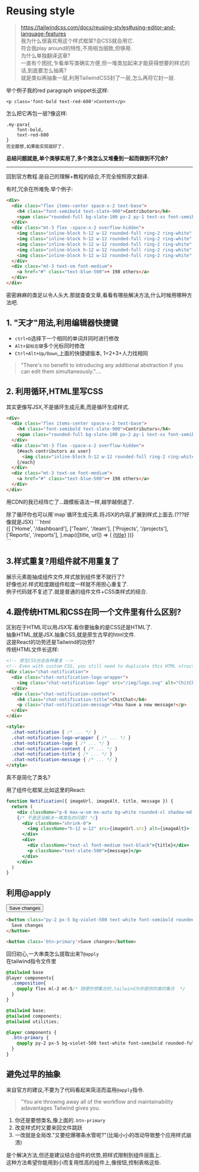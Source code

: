 <script setup>
    import Example from './components/Example.vue'
</script>

# Reusing style

> https://tailwindcss.com/docs/reusing-styles#using-editor-and-language-features  
我为什么很喜欢用这个样式框架?会CSS就会用它.  
符合我play around的特性,不用相当细致,但够用.  
为什么单独翻译这章?  
一直有个困扰,乍看单写类确实方便,但一堆类加起来才能获得想要的样式的话,到底要怎么抽离?  
就是类似再抽象一层,利用TailwindCSS封了一层,怎么再将它封一层.  

举个例子我的red paragraph snippet长这样:
```text
<p class='font-bold text-red-600'>Content</p>
```
怎么把它再包一层?像这样:
```text
.my-para{
    font-bold,
    text-red-600
}   
完全臆想,如果能实现就好了.
```
**总结问题就是,单个类够实用了,多个类怎么又堆叠到一起而做到不冗余?**

*** 
回到官方教程.是自己的理解+教程的结合,不完全按照原文翻译.

有时,冗余在所难免.举个例子:
<Example/>
```html
<div>
  <div class="flex items-center space-x-2 text-base">
    <h4 class="font-semibold text-slate-900">Contributors</h4>
    <span class="rounded-full bg-slate-100 px-2 py-1 text-xs font-semibold text-slate-700">204</span>
  </div>
  <div class="mt-3 flex -space-x-2 overflow-hidden">
    <img class="inline-block h-12 w-12 rounded-full ring-2 ring-white" src="https://images.unsplash.com/photo-1550525811-e5869dd03032?ixlib=rb-1.2.1&auto=format&fit=facearea&facepad=2&w=256&h=256&q=80" alt=""/>
    <img class="inline-block h-12 w-12 rounded-full ring-2 ring-white" src="https://images.unsplash.com/photo-1491528323818-fdd1faba62cc?ixlib=rb-1.2.1&ixid=eyJhcHBfaWQiOjEyMDd9&auto=format&fit=facearea&facepad=2&w=256&h=256&q=80" alt=""/>
    <img class="inline-block h-12 w-12 rounded-full ring-2 ring-white" src="https://images.unsplash.com/photo-1500648767791-00dcc994a43e?ixlib=rb-1.2.1&ixid=eyJhcHBfaWQiOjEyMDd9&auto=format&fit=facearea&facepad=2.25&w=256&h=256&q=80" alt=""/>
    <img class="inline-block h-12 w-12 rounded-full ring-2 ring-white" src="https://images.unsplash.com/photo-1472099645785-5658abf4ff4e?ixlib=rb-1.2.1&ixid=eyJhcHBfaWQiOjEyMDd9&auto=format&fit=facearea&facepad=2&w=256&h=256&q=80" alt=""/>
    <img class="inline-block h-12 w-12 rounded-full ring-2 ring-white" src="https://images.unsplash.com/photo-1517365830460-955ce3ccd263?ixlib=rb-1.2.1&ixid=eyJhcHBfaWQiOjEyMDd9&auto=format&fit=facearea&facepad=2&w=256&h=256&q=80" alt=""/>
  </div>
  <div class="mt-3 text-sm font-medium">
    <a href="#" class="text-blue-500">+ 198 others</a>
  </div>
</div>
```

密密麻麻的类足以令人头大.那就查查文章,看看有哪些解决方法,什么时候用哪种方法吧.
## 1. "天才"用法,利用编辑器快捷键
* `ctrl+D`选择下一个相同的单词并同时进行修改
* `Alt+鼠标左键`多个光标同时修改
* `Ctrl+Alt+Up/Down`,上面的快捷键版本, 1=2+3+人力找相同
> "There's no benefit to introducing any additional abstraction if you can edit them simultaneously."....

## 2. 利用循环,HTML里写CSS
其实更像写JSX,不是循环生成元素,而是循环生成样式.

```HTML
<div>
  <div class="flex items-center space-x-2 text-base">
    <h4 class="font-semibold text-slate-900">Contributors</h4>
    <span class="rounded-full bg-slate-100 px-2 py-1 text-xs font-semibold text-slate-700">204</span>
  </div>
  <div class="mt-3 flex -space-x-2 overflow-hidden">
    {#each contributors as user}
      <img class="inline-block h-12 w-12 rounded-full ring-2 ring-white" src="{user.avatarUrl}" alt="{user.handle}"/>
    {/each}
  </div>
  <div class="mt-3 text-sm font-medium">
    <a href="#" class="text-blue-500">+ 198 others</a>
  </div>
</div>
```
<p class='text-xs text-blue-300 font-bold'>用CDN的我已经阵亡了...跟模板语法一样,越学越倒退了.</p>
除了循环你也可以用`map`循环生成元素.将JSX的内容,扩展到样式上面去.(???好像就是JSX)
```html
<nav className="flex sm:justify-center space-x-4">
  {[
    ['Home', '/dashboard'],
    ['Team', '/team'],
    ['Projects', '/projects'],
    ['Reports', '/reports'],
  ].map(([title, url]) => (
    <a href={url} className="rounded-lg px-3 py-2 text-slate-700 font-medium hover:bg-slate-100 hover:text-slate-900">{title}</a>
  ))}
</nav>
```

## 3.样式重复?用组件就不用重复了
展示元素能抽成组件文件,样式放到组件里不就行了?  
好像也对.样式粒度跟组件粒度一样就不用担心重复了.  
例子代码就不复述了.就是普通的组件文件+CSS类样式的结合.

## 4.跟传统HTML和CSS在同一个文件里有什么区别?
区别在于HTML可以用JSX写.看你要抽象的是CSS还是HTML了.  
抽象HTML,就是JSX.抽象CSS,就是原生古早的html文件.  
这是React的功劳还是Tailwind的功劳?  
传统HTML文件长这样:
```HTML
<!-- 原生CSS也会各种重复 -->
<!-- Even with custom CSS, you still need to duplicate this HTML structure -->
<div class="chat-notification">
  <div class="chat-notification-logo-wrapper">
    <img class="chat-notification-logo" src="/img/logo.svg" alt="ChitChat Logo">
  </div>
  <div class="chat-notification-content">
    <h4 class="chat-notification-title">ChitChat</h4>
    <p class="chat-notification-message">You have a new message!</p>
  </div>
</div>

<style>
  .chat-notification { /* ... */ }
  .chat-notification-logo-wrapper { /* ... */ }
  .chat-notification-logo { /* ... */ }
  .chat-notification-content { /* ... */ }
  .chat-notification-title { /* ... */ }
  .chat-notification-message { /* ... */ }
</style>
```
<p class='font-bold text-red-600'>真不是简化了类名?</p>
用了组件化框架,比如这里的React:

```jsx
function Notification({ imageUrl, imageAlt, title, message }) {
  return (
    <div className="p-6 max-w-sm mx-auto bg-white rounded-xl shadow-md flex items-center space-x-4">
    {/* 不是还没解决一堆类名的问题? */}
      <div className="shrink-0">
        <img className="h-12 w-12" src={imageUrl.src} alt={imageAlt}>
      </div>
      <div>
        <div className="text-xl font-medium text-black">{title}</div>
        <p className="text-slate-500">{message}</p>
      </div>
    </div>
  )
}
```

## 利用@apply

<button class='btn-primary'>Save changes</button>
```html
<button class="py-2 px-5 bg-violet-500 text-white font-semibold rounded-full shadow-md hover:bg-violet-700 focus:outline-none focus:ring focus:ring-violet-400 focus:ring-opacity-75">
  Save changes
</button>

<button class='btn-primary'>Save changes</button>
```

回归初心,一大串类怎么提取出来?`@apply`  
在tailwind指令文件里
```css
@tailwind base
@layer components{
  .composition{
    @apply flex ml-2 mt-5/* 随便你想集合的,tailwind为你提供的类的集合  */
  }
}
```

```css
@tailwind base;
@tailwind components;
@tailwind utilities;

@layer components {
  .btn-primary {
    @apply py-2 px-5 bg-violet-500 text-white font-semibold rounded-full shadow-md hover:bg-violet-700 focus:outline-none focus:ring focus:ring-violet-400 focus:ring-opacity-75;
  }
}
```

## 避免过早的抽象
来自官方的建议,不要为了代码看起来简洁而滥用`@apply`指令.  
> "You are throwing away all of the workflow and maintainability adavantages Tailwind gives you.  

1. 你还是要想类名,像上面的`.btn-primary`
2. 改变样式时又要来回文件跳跃
3. 一改就是全局改."又要挖爆哪条水管呢?"(比喻小小的改动导致整个应用样式崩溃)

是个解决方法,但还是建议结合组件的优势,把样式限制到组件层面上.  
这种方法希望你能用到小而复用性高的组件上,像按钮,控制表格这些.  
